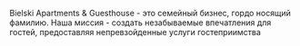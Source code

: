 Bielski Apartments & Guesthouse - это семейный бизнес, гордо носящий фамилию. Наша миссия - создать незабываемые впечатления для гостей, предоставляя непревзойденные услуги гостеприимства